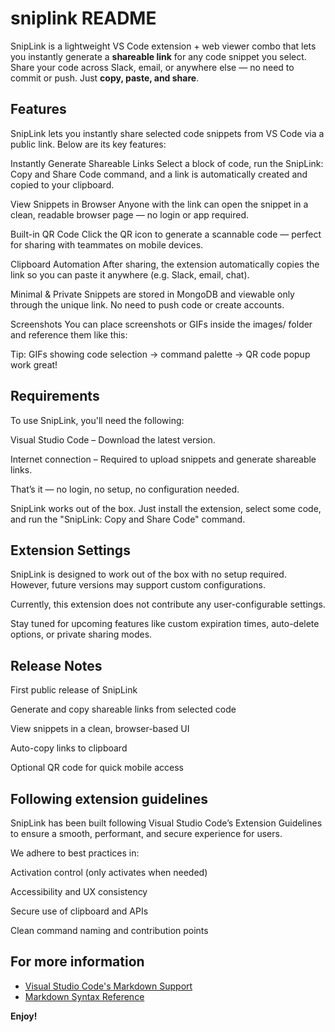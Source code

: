 # sniplink README

SnipLink is a lightweight VS Code extension + web viewer combo that lets you instantly generate a **shareable link** for any code snippet you select. Share your code across Slack, email, or anywhere else — no need to commit or push. Just **copy, paste, and share**.

## Features

SnipLink lets you instantly share selected code snippets from VS Code via a public link. Below are its key features:

Instantly Generate Shareable Links
Select a block of code, run the SnipLink: Copy and Share Code command, and a link is automatically created and copied to your clipboard.

View Snippets in Browser
Anyone with the link can open the snippet in a clean, readable browser page — no login or app required.

Built-in QR Code
Click the QR icon to generate a scannable code — perfect for sharing with teammates on mobile devices.

Clipboard Automation
After sharing, the extension automatically copies the link so you can paste it anywhere (e.g. Slack, email, chat).

Minimal & Private
Snippets are stored in MongoDB and viewable only through the unique link. No need to push code or create accounts.

Screenshots
You can place screenshots or GIFs inside the images/ folder and reference them like this:


Tip: GIFs showing code selection → command palette → QR code popup work great!

## Requirements

To use SnipLink, you'll need the following:

Visual Studio Code – Download the latest version.

Internet connection – Required to upload snippets and generate shareable links.

That’s it — no login, no setup, no configuration needed.

SnipLink works out of the box. Just install the extension, select some code, and run the "SnipLink: Copy and Share Code" command.


## Extension Settings

SnipLink is designed to work out of the box with no setup required. However, future versions may support custom configurations.

Currently, this extension does not contribute any user-configurable settings.

Stay tuned for upcoming features like custom expiration times, auto-delete options, or private sharing modes.

<!-- ## Known Issues

Calling out known issues can help limit users opening duplicate issues against your extension. -->

## Release Notes

 First public release of SnipLink

 Generate and copy shareable links from selected code

 View snippets in a clean, browser-based UI

 Auto-copy links to clipboard

 Optional QR code for quick mobile access


## Following extension guidelines

SnipLink has been built following Visual Studio Code’s Extension Guidelines to ensure a smooth, performant, and secure experience for users.

We adhere to best practices in:

Activation control (only activates when needed)

Accessibility and UX consistency

Secure use of clipboard and APIs

Clean command naming and contribution points


## For more information

* [Visual Studio Code's Markdown Support](http://code.visualstudio.com/docs/languages/markdown)
* [Markdown Syntax Reference](https://help.github.com/articles/markdown-basics/)

**Enjoy!**
